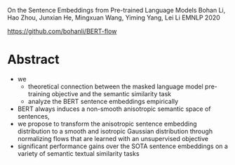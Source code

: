 On the Sentence Embeddings from Pre-trained Language Models 
Bohan Li, Hao Zhou, Junxian He, Mingxuan Wang, Yiming Yang, Lei Li
EMNLP 2020

https://github.com/bohanli/BERT-flow

# Abstract

* we
  * theoretical connection between the 
    masked language model pre-training objective and the 
    semantic similarity task
  * analyze the BERT sentence embeddings empirically
* BERT always induces a non-smooth anisotropic semantic space of sentences,
* we propose to transform the anisotropic sentence embedding distribution to a
  smooth and isotropic Gaussian distribution 
  through normalizing flows that are learned with an unsupervised objective
* significant performance gains over the SOTA sentence embeddings on 
  a variety of semantic textual similarity tasks
